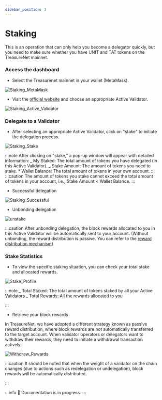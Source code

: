 ```yaml
---
sidebar_position: 3
---
```


# Staking

This is an operation that can only help you become a delegator quickly, but you need to make sure whether you have UNIT and TAT tokens on the TreasureNet mainnet.

### Access the dashboard

- Select the Treasurenet mainnet in your wallet (MetaMask).

![Staking_MetaMask](/img/docs/metamask.jpg)

- Visit the [official website](https://124.70.23.119:3007/Stake/profile) and choose an appropriate Active Validator.

![Staking_Active_Validator](/img/docs/Staking_Active_Validator.png)

### Delegate to a Validator

- After selecting an appropriate Active Validator, click on "stake" to initiate the delegation process.

![Staking_Stake](/img/docs/Staking_tanchuang.png)

:::note
After clicking on "stake," a pop-up window will appear with detailed information:
_ My Staked: The total amount of tokens you have delegated (in this Active Validator).
_ Stake Amount: The amount of tokens you need to stake. \* Wallet Balance: The total amount of tokens in your own account.
:::
:::caution
The amount of tokens you stake cannot exceed the total amount of tokens in your account, i.e., Stake Amount < Wallet Balance.
:::

- Successful delegation

![Staking_Successful](/img/docs/successful.png)

- Unbonding delegation

![unstake](/img/docs/unstake.png)

:::caution
After unbonding delegation, the block rewards allocated to you in this Active Validator will be automatically sent to your account. (Without unbonding, the reward distribution is passive. You can refer to the [reward distribution mechanism](../../protocolDevelopers/modules/distribution.md)).

### Stake Statistics

- To view the specific staking situation, you can check your total stake and allocated rewards.

![Stake_Profile](/img/docs/Stake_Profile.png)

:::note
_ Total Staked: The total amount of tokens staked by all your Active Validators
_ Total Rewards: All the rewards allocated to you

:::

- Retrieve your block rewards

In TreasureNet, we have adopted a different strategy known as passive reward distribution, where block rewards are not automatically transferred to the target account. When validator operators or delegators want to withdraw their rewards, they need to initiate a withdrawal transaction actively.

![Withdraw_Rewards](/img/docs/Withdraw_Rewards.png)

:::caution
It should be noted that when the weight of a validator on the chain changes (due to actions such as redelegation or undelegation), block rewards will be automatically distributed.

:::

:::info
🚧 Documentation is in progress.
:::
